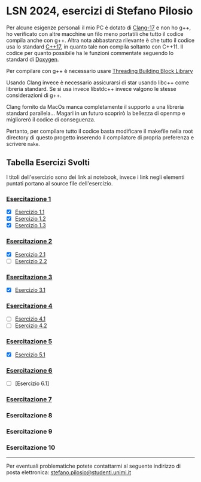# LSN 2024, esercizi di Stefano Pilosio

Per alcune esigenze personali il mio PC è dotato di [Clang-17](https://clang.llvm.org) e non ho g++, ho verificato con altre macchine un filo meno portatili che tutto il codice compila anche con g++.
Altra nota abbastanza rilevante è che tutto il codice usa lo standard [C++17](https://www.iso.org/standard/68564.html), in quanto tale non compila soltanto con C++11.
Il codice per quanto possibile ha le funzioni commentate seguendo lo standard di [Doxygen](https://www.doxygen.nl).

Per compilare con g++ è necessario usare [Threading Building Block Library](www.threadingbuildingblocks.org)

Usando Clang invece è necessario assicurarsi di star usando libc++ come libreria standard. Se si usa invece libstdc++ invece valgono le stesse considerazioni di g++.

Clang fornito da MacOs manca completamente il supporto a una libreria standard parallela... Magari in un futuro scoprirò la bellezza di openmp e migliorerò il codice di conseguenza.

Pertanto, per compilare tutto il codice basta modificare il makefile nella root directory di questo progetto inserendo il compilatore di propria preferenza e scrivere `make`.

## Tabella Esercizi Svolti

I titoli dell'esercizio sono dei link ai notebook, invece i link negli elementi puntati portano al source file dell'esercizio.

### [Esercitazione 1](LSN_Exercises_01.ipynb)

- [x] [Esercizio 1.1](eser_1/1_1/main_1_1.cpp)
- [x] [Esercizio 1.2](eser_1/1_2/main_1_2.cpp)
- [x] [Esercizio 1.3](eser_1/1_3/main_1_3.cpp)

### [Esercitazione 2](LSN_Exercises_02.ipynb)

- [x] [Esercizio 2.1](eser_2/2_1/main_2_1.cpp)
- [ ] [Esercizio 2.2](eser_2/2_1/main_2_1.cpp)

### [Esercitazione 3](LSN_Exercises_03.ipynb)

- [x] [Esercizio 3.1](eser_3/3_1/main_3_1.cpp)

### [Esercitazione 4](LSN_Exercises_04.ipynb)

- [ ] [Esercizio 4.1](NSL_SIMULATOR/SOURCE/NSL_SIMULATOR.cpp)
- [ ] [Esercizio 4.2](NSL_SIMULATOR/SOURCE/NSL_SIMULATOR.cpp)

### [Esercitazione 5](LSN_Exercises_05.ipynb)

- [x] [Esercizio 5.1](eser_5/5_1/main_5_1.cpp)

### [Esercitazione 6](LSN_Exercises_06.ipynb)

- [ ] [Esercizio 6.1]

### [Esercitazione 7](LSN_Exercises_07.ipynb)

### Esercitazione 8
### Esercitazione 9
### Esercitazione 10

---

Per eventuali problematiche potete contattarmi al seguente indirizzo di posta elettronica: stefano.pilosio@studenti.unimi.it

